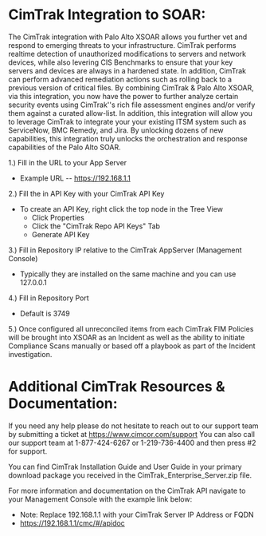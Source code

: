 # CimTrak Integration to SOAR:
  The CimTrak integration with Palo Alto XSOAR allows you further vet and respond to emerging threats to your infrastructure.  CimTrak performs realtime detection of unauthorized modifications to servers and network devices, while also levering CIS Benchmarks to ensure that your key servers and devices are always in a hardened state. In addition, CimTrak can perform advanced remediation actions such as rolling back to a previous version of critical files. By combining CimTrak & Palo Alto XSOAR, via this integration, you now have the power to further analyze certain security events using CimTrak''s rich file assessment engines and/or verify them against a curated allow-list.   In addition, this integration will allow you to leverage CimTrak to integrate your your existing ITSM system such as ServiceNow, BMC Remedy, and Jira.     By unlocking dozens of new capabilities, this integration truly unlocks the orchestration and response capabilities of the Palo Alto SOAR.

1.) Fill in the URL to your App Server
   - Example URL -- https://192.168.1.1
   
2.) Fill the in API Key with your CimTrak API Key
   - To create an API Key, right click the top node in the Tree View
      - Click Properties
      - Click the "CimTrak Repo API Keys" Tab
      - Generate API Key

3.) Fill in Repository IP relative to the CimTrak AppServer (Management Console)
   - Typically they are installed on the same machine and you can use 127.0.0.1
   
4.) Fill in Repository Port
   - Default is 3749
   
5.) Once configured all unreconciled items from each CimTrak FIM Policies will be brought into XSOAR as an Incident as well as the ability to initiate Compliance Scans manually or based off a playbook as part of the Incident investigation.

# Additional CimTrak Resources & Documentation:

If you need any help please do not hesitate to reach out to our support team by submitting a ticket at https://www.cimcor.com/support
You can also call our support team at 1-877-424-6267 or 1-219-736-4400 and then press #2 for support.

You can find CimTrak Installation Guide and User Guide in your primary download package you received in the CimTrak_Enterprise_Server.zip file.

For more information and documentation on the CimTrak API navigate to your Management Console with the example link below:
- Note: Replace 192.168.1.1 with your CimTrak Server IP Address or FQDN
- https://192.168.1.1/cmc/#/apidoc